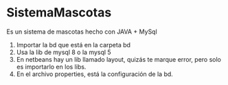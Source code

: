 # SistemaMascotas
Es un sistema de mascotas hecho con JAVA + MySql


1. Importar la bd que está en la carpeta bd
2. Usa la lib de mysql 8 o la mysql 5
3. En netbeans hay un lib llamado layout, quizás te marque error, pero solo es importarlo en los libs.
4. En el archivo properties, está la configuración de la bd.
